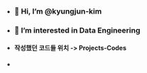 - ### 👋 Hi, I’m @kyungjun-kim
- ### 👀 I’m interested in Data Engineering

- #### 작성했던 코드들 위치 -> Projects-Codes
- 
<!---
kyungjun-kim/kyungjun-kim is a ✨ special ✨ repository because its `README.md` (this file) appears on your GitHub profile.
You can click the Preview link to take a look at your changes.
--->
